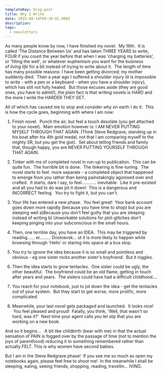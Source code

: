 ```yaml
---
templateKey: blog-post
title: Why I Write
date: 2015-09-14T09:30:02.000Z
description:
tags:
  - newsletters
---
```


As many people know by now, I have finished my novel.  My 16th.  It is called
'The Distance Between Us' and has taken THREE YEARS to write, FOUR if you count
the year before that when I was 'charging my batteries', or 'filling the well',
or whatever euphemism you want for the business of *living life* for a bit
instead of trying to write about it.  The length of time has many possible
reasons: I have been getting divorced; my mother suddenly died.  Then a year ago
I suffered a shoulder injury (it is impossible to write - with a pen or a
keyboard - when you have a shoulder injury), which has still not fully healed.
 But those excuses aside (they are good ones, you have to admit!), the plain
fact is that writing novels is HARD and the more I write the HARDER THEY GET.

All of which has caused me to stop and consider why on earth I do it.  This is
how the cycle goes, beginning with where I am now:

1. Finish novel.  Punch the air, but feel a touch desolate (you get attached to
   your novel).  Main emotion however is: I AM NEVER PUTTING MYSELF THROUGH THAT
   AGAIN. (Think Steve Redgrave, standing up in his boat after his 4th gold
   medal, not that I am comparing myself to the mighty SR, but you get the
   gist).  Set about telling friends and family that, though happy, you are
   NEVER PUTTING YOURSELF THROUGH THAT AGAIN.

2. Tinker with ms of completed novel in run-up to publication.  This can be
   quite fun.  The horrible bit is done.  The tinkering is fine-tuning.  The
   novel starts to feel  more separate - a completed object that happened to
   emerge from you rather than being painstakingly agonised over and crafted.
    It starts, dare I say, to feel............ inevitable.  Like it pre-existed
   and all you had to do was jot it down!  This is a dangerous and INCORRECT
   feeling.  You try to fight it, but you can't.

3. Your life has entered a new phase.  You feel great!  Your bank account goes
   down more rapidly (because you have time to shop) but you are sleeping well
   a)Because you don't feel guilty that you are sleeping instead of writing b)
   Unworkable solutions for plot-glitches don't keeping pinging into your
   subconscious in the small hours.

4. Then, one terrible day, you have an IDEA.  This may be triggered by
   reading...... er......... Dostoevsk... ut it is more likely to happen while
   browsing through 'Hello' or staring into space at a bus stop.

5. You try to ignore the idea because it is so small and pointless and obvious -
   eg one sister nicks another sister's boyfriend.  But it niggles.

6. Then the idea starts to grow tentacles.  One sister could be ugly, the other
   beautiful.  The boyfriend could be an old flame, getting in touch after years
   and years.  The sisters could have had a difficult childhood....

7. You reach for your notebook, just to jot down the idea - get the tentacles
   out of your system.  But they start to get worse, more prolific, more
   complicated.

8. Meanwhile, your last novel gets packaged and launched.  It looks nice!  You
   feel pleased and proud!  Fatally, you think, 'Well, that wasn't so hard, was
   it?'  Next time your agent calls you let slip that you are working on a new
   book.

And so it begins...   A bit like childbirth (bear with me) in that the actual
sensation of PAIN is fogged over by the passage of time (not to mention the joys
of parenthood) reducing it to something remembered rather than actually FELT.
This is why women have second babies.

But I am in the Steve Redgrave phase!  If you see me so much as open my
notebooks again, please feel free to shoot me!  In the meanwhile I shall be
sleeping, eating, seeing friends, shopping, reading, travellin... IVING.
